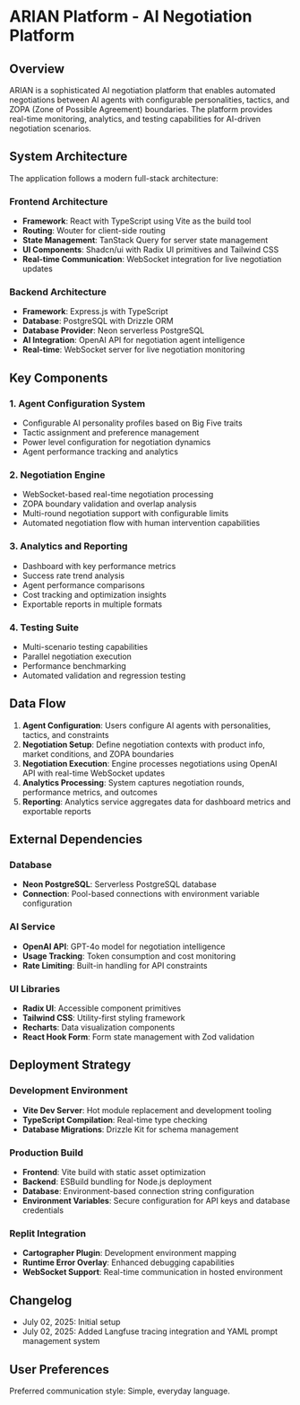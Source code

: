 # ARIAN Platform - AI Negotiation Platform

## Overview

ARIAN is a sophisticated AI negotiation platform that enables automated negotiations between AI agents with configurable personalities, tactics, and ZOPA (Zone of Possible Agreement) boundaries. The platform provides real-time monitoring, analytics, and testing capabilities for AI-driven negotiation scenarios.

## System Architecture

The application follows a modern full-stack architecture:

### Frontend Architecture
- **Framework**: React with TypeScript using Vite as the build tool
- **Routing**: Wouter for client-side routing
- **State Management**: TanStack Query for server state management
- **UI Components**: Shadcn/ui with Radix UI primitives and Tailwind CSS
- **Real-time Communication**: WebSocket integration for live negotiation updates

### Backend Architecture
- **Framework**: Express.js with TypeScript
- **Database**: PostgreSQL with Drizzle ORM
- **Database Provider**: Neon serverless PostgreSQL
- **AI Integration**: OpenAI API for negotiation agent intelligence
- **Real-time**: WebSocket server for live negotiation monitoring

## Key Components

### 1. Agent Configuration System
- Configurable AI personality profiles based on Big Five traits
- Tactic assignment and preference management
- Power level configuration for negotiation dynamics
- Agent performance tracking and analytics

### 2. Negotiation Engine
- WebSocket-based real-time negotiation processing
- ZOPA boundary validation and overlap analysis
- Multi-round negotiation support with configurable limits
- Automated negotiation flow with human intervention capabilities

### 3. Analytics and Reporting
- Dashboard with key performance metrics
- Success rate trend analysis
- Agent performance comparisons
- Cost tracking and optimization insights
- Exportable reports in multiple formats

### 4. Testing Suite
- Multi-scenario testing capabilities
- Parallel negotiation execution
- Performance benchmarking
- Automated validation and regression testing

## Data Flow

1. **Agent Configuration**: Users configure AI agents with personalities, tactics, and constraints
2. **Negotiation Setup**: Define negotiation contexts with product info, market conditions, and ZOPA boundaries
3. **Negotiation Execution**: Engine processes negotiations using OpenAI API with real-time WebSocket updates
4. **Analytics Processing**: System captures negotiation rounds, performance metrics, and outcomes
5. **Reporting**: Analytics service aggregates data for dashboard metrics and exportable reports

## External Dependencies

### Database
- **Neon PostgreSQL**: Serverless PostgreSQL database
- **Connection**: Pool-based connections with environment variable configuration

### AI Service
- **OpenAI API**: GPT-4o model for negotiation intelligence
- **Usage Tracking**: Token consumption and cost monitoring
- **Rate Limiting**: Built-in handling for API constraints

### UI Libraries
- **Radix UI**: Accessible component primitives
- **Tailwind CSS**: Utility-first styling framework
- **Recharts**: Data visualization components
- **React Hook Form**: Form state management with Zod validation

## Deployment Strategy

### Development Environment
- **Vite Dev Server**: Hot module replacement and development tooling
- **TypeScript Compilation**: Real-time type checking
- **Database Migrations**: Drizzle Kit for schema management

### Production Build
- **Frontend**: Vite build with static asset optimization
- **Backend**: ESBuild bundling for Node.js deployment
- **Database**: Environment-based connection string configuration
- **Environment Variables**: Secure configuration for API keys and database credentials

### Replit Integration
- **Cartographer Plugin**: Development environment mapping
- **Runtime Error Overlay**: Enhanced debugging capabilities
- **WebSocket Support**: Real-time communication in hosted environment

## Changelog
- July 02, 2025: Initial setup
- July 02, 2025: Added Langfuse tracing integration and YAML prompt management system

## User Preferences

Preferred communication style: Simple, everyday language.